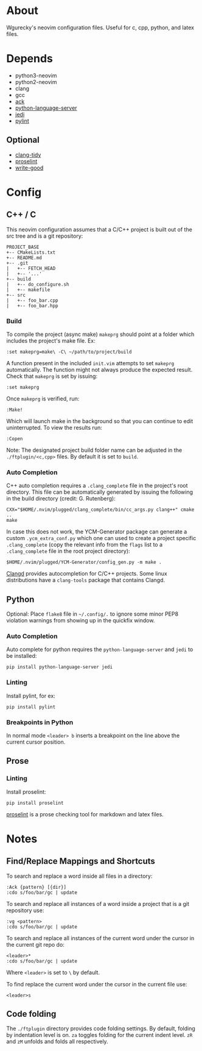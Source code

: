 About
=====

Wgurecky's neovim configuration files.  Useful for c, cpp, python, and latex files.


Depends
=======

- python3-neovim
- python2-neovim
- clang
- gcc
- [ack]
- [python-language-server]
- [jedi]
- [pylint]


[ack]: https://beyondgrep.com/
[jedi]: https://github.com/davidhalter/jedi
[pylint]: https://www.pylint.org/
[python-language-server]: https://github.com/palantir/python-language-server

Optional
---------

- [clang-tidy]
- [proselint]
- [write-good]

[clang-tidy]: https://clang.llvm.org/extra/clang-tidy/

Config
=======

C++ / C
-------

This neovim configuration assumes that a C/C++ project is built out of the src tree and is a git repository:

```
PROJECT_BASE
+-- CMakeLists.txt
+-- README.md
+-- .git
|   +-- FETCH_HEAD
|   +-- '...'
+-- build
|   +-- do_configure.sh
|   +-- makefile
+-- src
|   +-- foo_bar.cpp
|   +-- foo_bar.hpp
```

### Build

To compile the project (async make) `makeprg` should point at a folder which includes the project's make file.  Ex:

    :set makeprg=make\ -C\ ~/path/to/project/build

A function present in the included `init.vim` attempts to set `makeprg` automatically.  The function might not always produce the expected result.  Check that `makeprg` is set by issuing:

    :set makeprg

Once `makeprg` is verified, run:

    :Make!

Which will launch make in the background so that you can continue to edit uninterrupted.  To view the results run:

    :Copen

Note: The designated project build folder name can be adjusted in the `./ftplugin/<c,cpp>` files.  By default it is set to `build`.


### Auto Completion

C++ auto completion requires a `.clang_complete` file in the project's root directory.  This file can be automatically generated by issuing the following in the build directory (credit: G.  Rutenberg):

```
CXX="$HOME/.nvim/plugged/clang_complete/bin/cc_args.py clang++" cmake ..
make
```

In case this does not work, the YCM-Generator package can generate a custom `.ycm_extra_conf.py` which one can used to create a project specific `.clang_complete` (copy the relevant info from the `flags` list to a `.clang_complete` file in the root project directory):

```
$HOME/.nvim/plugged/YCM-Generator/config_gen.py -m make .
```

[Clangd] provides autocompletion for C/C++ projects.  Some linux distributions have a `clang-tools` package that contains Clangd.

[Clangd]: https://clang.llvm.org/extra/clangd.html

Python
------

Optional:
Place `flake8` file in `~/.config/.` to ignore some minor PEP8 violation warnings from showing up in the quickfix window.

### Auto Completion

Auto complete for python requires the `python-language-server` and `jedi` to be installed:

    pip install python-language-server jedi

### Linting

Install pylint, for ex:

    pip install pylint

### Breakpoints in Python

In normal mode `<leader> b` inserts a breakpoint on the line above the current cursor position.

Prose
------

### Linting

Install proselint:

    pip install proselint

[proselint] is a prose checking tool for markdown and latex files.

[proselint]: https://github.com/amperser/proselint
[write-good]: https://github.com/btford/write-good

Notes
=====

Find/Replace Mappings and Shortcuts
-----------------------------------

To search and replace a word inside all files in a directory:

    :Ack {pattern} [{dir}]
    :cdo s/foo/bar/gc | update

To search and replace all instances of a word inside a project that is a git repository use:

    :vg <pattern>
    :cdo s/foo/bar/gc | update

To search and replace all instances of the current word under the cursor in the current git repo do:

    <leader>*
    :cdo s/foo/bar/gc | update

Where `<leader>` is set to `\` by default.

To find replace the current word under the cursor in the current file use:

    <leader>s

Code folding
------------

The `./ftplugin` directory provides code folding settings.
By default, folding by indentation level is on.  `za` toggles folding for the current indent level.  `zR` and `zM` unfolds and folds all respectively.

